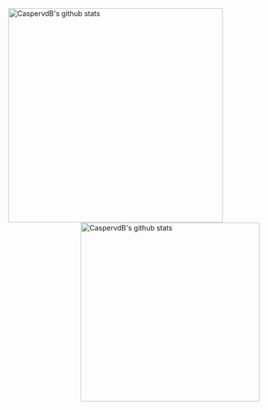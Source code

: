 <img align="left" width="430" height="auto" alt="CaspervdB's github stats" src="https://github-readme-stats.vercel.app/api?username=CaspervdB&show_icons=true&theme=react&count_private=true&include_all_commits=true" data-canonical-src="https://github-readme-stats.vercel.app/api?username=CaspervdB&show_icons=true&theme=react&count_private=true&include_all_commits=true">



<img align="right" width="359" height="auto" alt="CaspervdB's github stats" src="https://github-readme-stats.vercel.app/api/top-langs/?username=CaspervdB&exclude_repo=2D-Souls&layout=compact&show_icons=true&theme=react" data-canonical-src="https://github-readme-stats.vercel.app/api?username=CaspervdB&show_icons=true&theme=react&count_private=true&include_all_commits=true">
